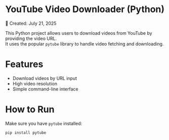 # YouTube Video Downloader (Python)

📅 Created: July 21, 2025

This Python project allows users to download videos from YouTube by providing the video URL.  
It uses the popular `pytube` library to handle video fetching and downloading.

# Features
- Download videos by URL input
- High video resolution
- Simple command-line interface

# How to Run

Make sure you have `pytube` installed:

```bash
pip install pytube
